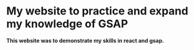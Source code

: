 # My website to practice and expand my knowledge of GSAP
**This website was to demonstrate my skills in react and gsap.**
